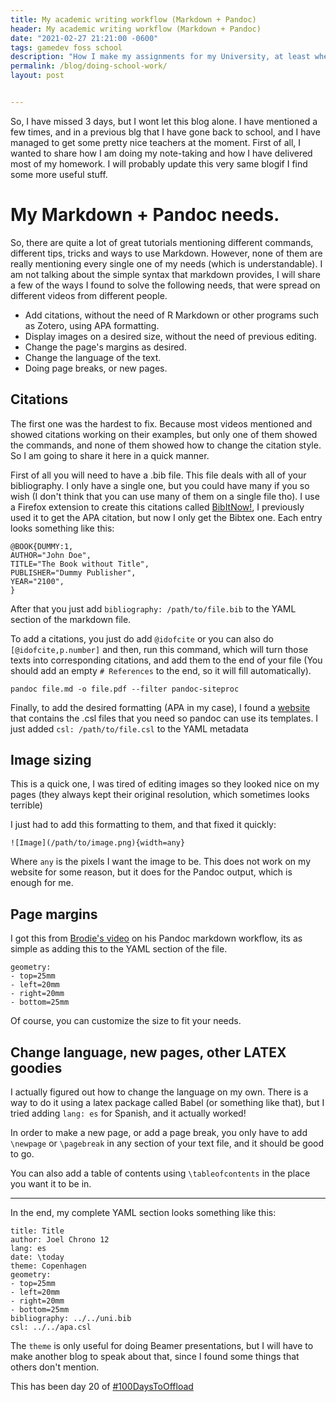 ```yaml
---
title: My academic writing workflow (Markdown + Pandoc)
header: My academic writing workflow (Markdown + Pandoc)
date: "2021-02-27 21:21:00 -0600"
tags: gamedev foss school
description: "How I make my assignments for my University, at least when they don't make me write everything by hand for some weird reason."
permalink: /blog/doing-school-work/
layout: post


---
```


So, I have missed 3 days, but I wont let this blog alone. I have mentioned a few times, and in a previous blg that I have gone back to school, and I have managed to get some pretty nice teachers at the moment. First of all, I wanted to share how I am doing my note-taking and how I have delivered most of my homework. I will probably update this very same blogif I find some more useful stuff.

# My Markdown + Pandoc needs.

So, there are quite a lot of great tutorials mentioning different commands, different tips, tricks and ways to use Markdown. However, none of them are really mentioning every single one of my needs (which is understandable). I am not talking about the simple syntax that markdown provides, I will share a few of the ways I found to solve the following needs, that were spread on different videos from different people.

* Add citations, without the need of R Markdown or other programs such as Zotero, using APA formatting.
* Display images on a desired size, without the need of previous editing.
* Change the page's margins as desired.
* Change the language of the text.
* Doing page breaks, or new pages.

## Citations

The first one was the hardest to fix. Because most videos mentioned and showed citations working on their examples, but only one of them showed the commands, and none of them showed how to change the citation style. So I am going to share it here in a quick manner. 

First of all you will need to have a .bib file. This file deals with all of your bibliography. I only have a single one, but you could have many if you so wish (I don't think that you can use many of them on a single file tho). I use a Firefox extension to create this citations called [BibItNow!](https://addons.mozilla.org/en-US/firefox/addon/bibitnow/), I previously used it to get the APA citation, but now I only get the Bibtex one. Each entry looks something like this:

```
@BOOK{DUMMY:1,
AUTHOR="John Doe",
TITLE="The Book without Title",
PUBLISHER="Dummy Publisher",
YEAR="2100",
}
```

After that you just add `bibliography: /path/to/file.bib` to the YAML section of the markdown file.

To add a citations, you just do add `@idofcite` or you can also do `[@idofcite,p.number]` and then, run this command, which will turn those texts into corresponding citations, and add them to the end of your file (You should add an empty `# References` to the end, so it will fill automatically).

```
pandoc file.md -o file.pdf --filter pandoc-siteproc
```

 Finally, to add the desired formatting (APA in my case), I found a [website](https://editor.citationstyles.org/) that contains the .csl files that you need so pandoc can use its templates. I just added `csl: /path/to/file.csl` to the YAML metadata

## Image sizing

This is a quick one, I was tired of editing images so they looked nice on my pages (they always kept their original resolution, which sometimes looks terrible)

I just had to add this formatting to them, and that fixed it quickly:

```
![Image](/path/to/image.png){width=any}
```

Where `any` is the pixels I want the image to be. This does not work on my website for some reason, but it does for the Pandoc output, which is enough for me.

## Page margins

I got this from [Brodie's video](https://youtu.be/lMIlNsi3eAY) on his Pandoc markdown workflow, its as simple as adding this to the YAML section of the file.

```
geometry:
- top=25mm
- left=20mm
- right=20mm
- bottom=25mm
```

Of course, you can customize the size to fit your needs.

## Change language, new pages, other LATEX goodies

I actually figured out how to change the language on my own. There is a way to do it using a latex package called Babel (or something like that), but I tried adding `lang: es` for Spanish, and it actually worked!

In order to make a new page, or add a page break, you only have to add `\newpage` or `\pagebreak` in any section of your text file, and it should be good to go.

You can also add a table of contents using `\tableofcontents` in the place you want it to be in.

---

In the end, my complete YAML section looks something like this:

```
title: Title
author: Joel Chrono 12
lang: es
date: \today
theme: Copenhagen
geometry:
- top=25mm
- left=20mm
- right=20mm
- bottom=25mm
bibliography: ../../uni.bib 
csl: ../../apa.csl
```

The `theme` is only useful for doing Beamer presentations, but I will have to make another blog to speak about that, since I found some things that others don't mention.

This has been day 20 of [#100DaysToOffload](https://100daystooffload.com)



